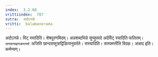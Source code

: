 ```yaml
---
index:  3.2.68
vrittiindex:  787
sutra:  अदोऽनन्ने
vritti:  balamanorama 
---
```


अदोऽनन्ने। विट् स्यादिति। शेषपूरणमिदम्। अन्नशब्दभिन्ने सुप्युपपदे अदेर्विट् स्यादिति फलितम्। `जनसनखनक्रमगमो वि`जिति छान्दससूत्राद्विडित्यनुवर्तते। सस्यादिति। सस्यमत्तीति विग्रहः। अन्नाद इति। कर्मण्यण्। 

